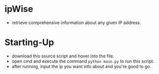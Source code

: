 # ipWise
- retrieve comprehensive information about any given IP address.
# Starting-Up
- download this source script and hover into the file.
- open cmd and execute the command `python main.py` to run this script.
- after running, input the ip you want info about and you're good to go.
